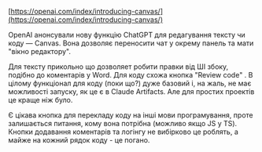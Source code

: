 <!--
date: 2025-02-02T23:23:04.375Z
-->

 [https://openai.com/index/introducing-canvas/](https://openai.com/index/introducing-canvas/)

OpenAI анонсували нову функцію ChatGPT для редагування тексту чи коду — Canvas. Вона дозволяє переносити чат у окрему панель та мати "вікно редактору".

Для тексту прикольно що дозволяет робити правки від ШІ збоку, подібно до коментарів у Word. Для коду схожа кнопка "Review code" . В цілому функціонал для коду (поки що?) дуже базовий і, на жаль, не має можливості запуску, як це є в Claude Artifacts. Але для простих проектів це краще ніж було.

Є цікава кнопка для перекладу коду на інші мови програмування, проте залишається питання, кому вона потрібна (можливо якщо JS у TS). Кнопки додавання коментарів та логінгу не вибірково це роблять, а майже на кожний рядок коду - це погано.